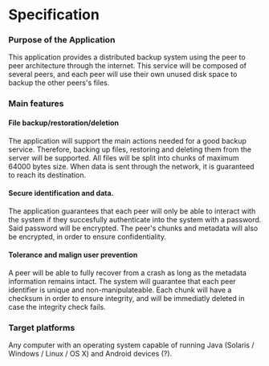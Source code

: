# Specification

### Purpose of the Application

This application provides a distributed backup system using the peer to peer architecture through the internet. This service will be composed of several peers, and each peer will use their own unused disk space to backup the other peers's files. 

### Main features

#### File backup/restoration/deletion

The application will support the main actions needed for a good backup service. Therefore, backing up files, restoring and deleting them from the server will be supported. All files will be split into chunks of maximum 64000 bytes size. When data is sent through the network, it is guaranteed to reach its destination.

#### Secure identification and data.

The application guarantees that each peer will only be able to interact with the system if they succesfully authenticate into the system with a password. Said password will be encrypted. The peer's chunks and metadata will also be encrypted, in order to ensure confidentiality.

#### Tolerance and malign user prevention

A peer will be able to fully recover from a crash as long as the metadata information remains intact. The system will guarantee that each peer identifier is unique and non-manipulateable. Each chunk will have a checksum in order to ensure integrity, and will be immediatly deleted in case the integrity check fails.

### Target platforms

Any computer with an operating system capable of running Java (Solaris / Windows / Linux / OS X) and Android devices (?).
